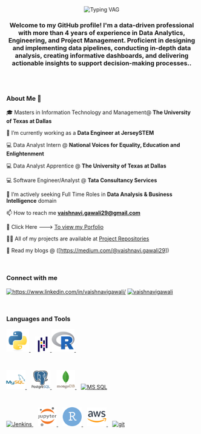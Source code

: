 
<div align="center">
  <img src="https://readme-typing-svg.demolab.com?font=Fira+Code&weight=500&size=24&duration=3000&pause=1000&center=true&vCenter=true&width=500&lines=Hi👋,+I'm+Vaishnavi Avinash+Gawali" alt="Typing VAG">
</div>

<h3 align="center">Welcome to my GitHub profile! I'm a data-driven professional with more than 4 years of experience in Data Analytics, Engineering, and Project Management. Proficient in designing and implementing data pipelines, conducting in-depth data analysis, creating informative dashboards, and delivering actionable insights to support decision-making processes.. </h3>

<br><br>

<!--<img align="right" alt="Coding" width="400" src="https://cdnb.artstation.com/p/assets/images/images/028/991/999/original/anna-havrylyukh-.gif?1596125112">-->

<h3>About Me 🚀</h3>

🎓 Masters in Information Technology and Management@ **The University of Texas at Dallas**

🔭 I’m currently working as a **Data Engineer at JerseySTEM**

💻 Data Analyst Intern @ **National Voices for Equality, Education and Enlightenment**
 
💻 Data Analyst Apprentice @ **The University of Texas at Dallas**
 
💻 Software Engineer/Analyst @ **Tata Consultancy Services**
 
🌱 I’m actively seeking Full Time Roles in **Data Analysis & Business Intelligence** domain
 
📫 How to reach me **vaishnavi.gawali29@gmail.com**

📄 Click Here ---> [To view my Porfolio](https://github.com/vaishnavi-gawali)

👨‍💻 All of my projects are available at [Project Repositories](https://github.com/vaishnavi-gawali?tab=repositories)

📖 Read my blogs @ ([https://medium.com/@vaishnavi.gawali29])


<br/>

<h3 align="left">Connect with me</h3>
<p align="left">
<a href="https://www.linkedin.com/in/vaishnavigawali" target="blank"><img align="center" src="https://raw.githubusercontent.com/rahuldkjain/github-profile-readme-generator/master/src/images/icons/Social/linked-in-alt.svg" alt="https://www.linkedin.com/in/vaishnavigawali/" height="30" width="40" /></a>
<a href="https://public.tableau.com/app/profile/vaishnavi.avinash.gawali1808/vizzes" target="blank"><img align="center" src="https://cloud.githubusercontent.com/assets/1724406/14420001/cfc72600-ffc9-11e5-8743-9b94ce8af254.png" alt="vaishnavigawali" height="30" width="40" /></a>

</p>

<br/>

<h3 align="left">Languages and Tools</h3>

<p align="left">
  <a href="https://www.python.org" target="_blank" rel="noreferrer"> <img src="https://raw.githubusercontent.com/devicons/devicon/master/icons/python/python-original.svg" alt="Python" height="60"/> </a> &nbsp;&nbsp;
  <a href="https://pandas.pydata.org/" target="_blank" rel="noreferrer"> <img src="https://raw.githubusercontent.com/devicons/devicon/2ae2a900d2f041da66e950e4d48052658d850630/icons/pandas/pandas-original.svg" alt="pandas" width="40" height="40"/> </a> 
  <a href="https://www.r-project.org/" target="_blank" rel="noreferrer"> <img src="https://raw.githubusercontent.com/devicons/devicon/master/icons/r/r-original.svg" alt="R" height="60"/> </a> &nbsp;&nbsp;

</p>

<br/>
<p align="left">

  <a href="https://www.mysql.com" target="_blank" rel="noreferrer"> <img src="https://raw.githubusercontent.com/devicons/devicon/master/icons/mysql/mysql-original-wordmark.svg" alt="MySQL" height="50"/> </a> &nbsp;&nbsp;
  <a href="https://www.postgresql.org" target="_blank" rel="noreferrer"> <img src="https://raw.githubusercontent.com/devicons/devicon/master/icons/postgresql/postgresql-original-wordmark.svg" alt="PostgreSQL" height="50"/> </a> &nbsp;&nbsp;
  <a href="https://www.mongodb.com" target="_blank" rel="noreferrer"> <img src="https://raw.githubusercontent.com/devicons/devicon/master/icons/mongodb/mongodb-original-wordmark.svg" alt="MongoDB" height="50"/> </a> &nbsp;&nbsp;
  <a href="https://www.microsoft.com/en-us/sql-server" target="_blank" rel="noreferrer"> <img src="https://www.svgrepo.com/show/303229/microsoft-sql-server-logo.svg" alt="MS SQL" height="50"/> </a>
</p>

<br/>
<p align="left">
  <a href="https://www.jenkins.io" target="_blank" rel="noreferrer"> <img src="https://www.vectorlogo.zone/logos/jenkins/jenkins-icon.svg" alt="Jenkins" height="50"/> </a> &nbsp;&nbsp;
  <a href="https://jupyter.org/" target="_blank" rel="noreferrer"> <img src="https://raw.githubusercontent.com/devicons/devicon/master/icons/jupyter/jupyter-original-wordmark.svg" alt="Jupyter Notebook" height="50"/> </a> &nbsp;&nbsp;
  <a href="https://www.rstudio.com/" target="_blank" rel="noreferrer"> <img src="https://raw.githubusercontent.com/devicons/devicon/master/icons/rstudio/rstudio-original.svg" alt="RStudio" height="50"/> </a> &nbsp;&nbsp;
  <a href="https://aws.amazon.com" target="_blank" rel="noreferrer"> <img src="https://raw.githubusercontent.com/devicons/devicon/master/icons/amazonwebservices/amazonwebservices-original-wordmark.svg" alt="AWS" height="50"/> </a> &nbsp;&nbsp;
<a href="https://git-scm.com/" target="_blank" rel="noreferrer"> <img src="https://www.vectorlogo.zone/logos/git-scm/git-scm-icon.svg" alt="git" width="40" height="40"/> </a>  
</p>

<br/>
<br/>

<!--<p><img align="center" src="https://github-readme-streak-stats.herokuapp.com/?user=vaishnavi-gawali&&theme=tokyonight" alt="vaishnavi-gawali" /></p> -->


